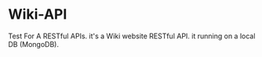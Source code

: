 # Wiki-API

Test For A RESTful APIs.
it's a Wiki website RESTful API.
it running on a local DB (MongoDB).
